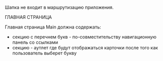 Шапка не входит в маршрутизацию приложения. 

ГЛАВНАЯ СТРАНИЦА

Главная страница Main должна содержать:
 - секцию с перечнем букв - по-совместительству навигационную панель со ссылками
 - секцию - аутлет где будут отображаться карточки после того как пользователь выберет букву